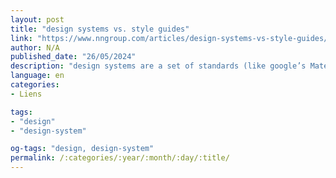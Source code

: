 ```yaml
---
layout: post
title: "design systems vs. style guides"
link: "https://www.nngroup.com/articles/design-systems-vs-style-guides/"
author: N/A
published_date: "26/05/2024"
description: "design systems are a set of standards (like google’s Material design or IBM’s Carbon design System) needed to manage design at scale. Style guides (like content or visual style guides) are just one piece in a design system."
language: en
categories:
- Liens

tags:
- "design"
- "design-system"

og-tags: "design, design-system"
permalink: /:categories/:year/:month/:day/:title/
---
```

